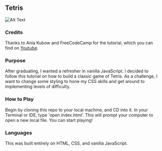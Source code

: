 ## Tetris
![Alt Text](https://media.giphy.com/media/kggpMv2Golmr46qu1m/giphy.gif)
### Credits
Thanks to Ania Kubow and FreeCodeCamp for the tutorial, which you can find on [Youtube](https://www.youtube.com/watch?v=rAUn1Lom6dw&ab_channel=freeCodeCamp.org).

### Purpose
After graduating, I wanted a refresher in vanilla JavaScript. I decided to follow this tutorial on how to build a classic game of Tetris. As a challenge, I want to change some styling to hone my CSS skills and get around to implementing levels of difficulty.

### How to Play
Begin by cloning this repo to your local machine, and CD into it. In your Terminal or IDE, type 'open index.html'. This will prompt your computer to open a new local file. You can start playing!

### Languages
This was built entirely on HTML, CSS, and vanilla JavaScript.